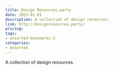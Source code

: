```yaml
---
title: Design Resources.party
date: 2023-01-01
description: A collection of design resources.
link: http://designresources.party/
pricing: 
tags: 
- unsorted-bookmarks-2 
categories: 
- Unsorted 
---
```


A collection of design resources.